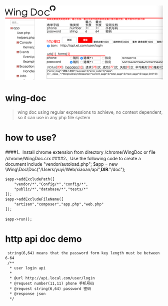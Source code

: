 ![WingDoc](https://github.com/jilieryuyi/wing-doc/blob/master/template/img/s1.png?raw=true)
# wing-doc
>wing doc using regular expressions to achieve,
no context dependent,
so it can use in any php file system

# how to use?
####1、Install chrome extension from directory /chrome/WingDoc or file /chrome/WingDoc.crx
####2、Use the following code to create a document
    include "vendor/autoload.php";
    $app = new \Wing\Doc\Doc("/Users/yuyi/Web/xiaoan/api",__DIR__."/doc");
    
    $app->addExcludePath([
        "vendor/*","Config/*","config/*",
        "public/*","database/*","tests/*"
    ]);
    $app->addExcludeFileName([
        "artisan","composer","app.php","web.php"
    ]);
    
    $app->run();
# http api doc demo
     string(6,64) means that the password form key length must be between 6-64
     /**
      * user login api
      *
      * @url http://api.local.com/user/login
      * @request number(11,11) phone 手机号码
      * @request string(6,64) password 密码
      * @response json
      */


